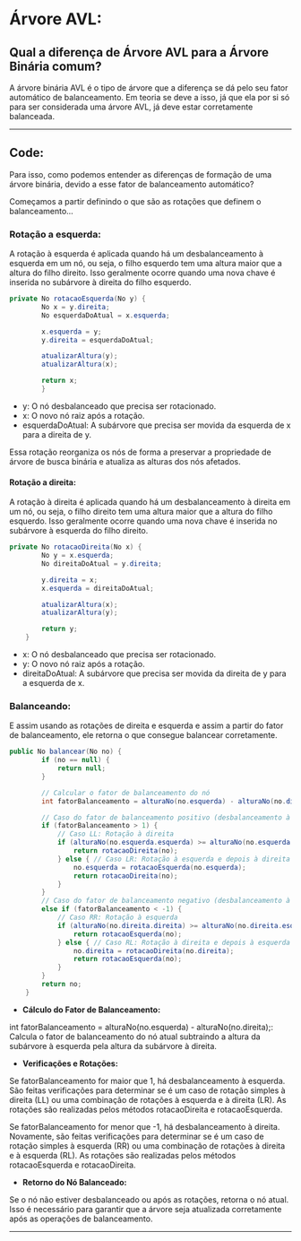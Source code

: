 # Árvore AVL:

## Qual a diferença de Árvore AVL para a Árvore Binária comum?

A árvore binária AVL é o tipo de árvore que a diferença se dá pelo seu fator automático de balanceamento.
Em teoria se deve a isso, já que ela por si só para ser considerada uma árvore AVL, já deve estar
corretamente balanceada.

---

## Code: 

Para isso, como podemos entender as diferenças de formação de uma árvore binária, devido
a esse fator de balanceamento automático?

Começamos a partir definindo o que são as rotações que definem o balanceamento...

### Rotação a esquerda: 

A rotação à esquerda é aplicada quando há um desbalanceamento à esquerda em um nó, ou seja, o filho esquerdo tem uma altura maior que a altura do filho direito. Isso geralmente ocorre quando uma nova chave é inserida no subárvore à direita do filho esquerdo.

````java
private No rotacaoEsquerda(No y) {
        No x = y.direita;
        No esquerdaDoAtual = x.esquerda;

        x.esquerda = y;
        y.direita = esquerdaDoAtual;

        atualizarAltura(y);
        atualizarAltura(x);

        return x;
        }

````

- y: O nó desbalanceado que precisa ser rotacionado.
- x: O novo nó raiz após a rotação.
- esquerdaDoAtual: A subárvore que precisa ser movida da esquerda de x para a direita de y.


Essa rotação reorganiza os nós de forma a preservar a propriedade de árvore de busca binária e atualiza as alturas dos nós afetados.

#### Rotação a direita:

A rotação à direita é aplicada quando há um desbalanceamento à direita em um nó, ou seja, o filho direito tem uma altura maior que a altura do filho esquerdo. Isso geralmente ocorre quando uma nova chave é inserida no subárvore à esquerda do filho direito.

````java
private No rotacaoDireita(No x) {
        No y = x.esquerda;
        No direitaDoAtual = y.direita;

        y.direita = x;
        x.esquerda = direitaDoAtual;

        atualizarAltura(x);
        atualizarAltura(y);

        return y;
    }
````

- x: O nó desbalanceado que precisa ser rotacionado.
- y: O novo nó raiz após a rotação.
- direitaDoAtual: A subárvore que precisa ser movida da direita de y para a esquerda de x.

### Balanceando:

E assim usando as rotações de direita e esquerda e assim a partir do fator de balanceamento, ele retorna
o que consegue balancear corretamente.

````java
public No balancear(No no) {
        if (no == null) {
            return null;
        }

        // Calcular o fator de balanceamento do nó
        int fatorBalanceamento = alturaNo(no.esquerda) - alturaNo(no.direita);

        // Caso do fator de balanceamento positivo (desbalanceamento à esquerda)
        if (fatorBalanceamento > 1) {
            // Caso LL: Rotação à direita
            if (alturaNo(no.esquerda.esquerda) >= alturaNo(no.esquerda.direita)) {
                return rotacaoDireita(no);
            } else { // Caso LR: Rotação à esquerda e depois à direita
                no.esquerda = rotacaoEsquerda(no.esquerda);
                return rotacaoDireita(no);
            }
        }
        // Caso do fator de balanceamento negativo (desbalanceamento à direita)
        else if (fatorBalanceamento < -1) {
            // Caso RR: Rotação à esquerda
            if (alturaNo(no.direita.direita) >= alturaNo(no.direita.esquerda)) {
                return rotacaoEsquerda(no);
            } else { // Caso RL: Rotação à direita e depois à esquerda
                no.direita = rotacaoDireita(no.direita);
                return rotacaoEsquerda(no);
            }
        }
        return no;
    }
````

- **Cálculo do Fator de Balanceamento:**

int fatorBalanceamento = alturaNo(no.esquerda) - alturaNo(no.direita);: Calcula o fator de balanceamento do nó atual subtraindo a altura da subárvore à esquerda pela altura da subárvore à direita.

- **Verificações e Rotações:**

Se fatorBalanceamento for maior que 1, há desbalanceamento à esquerda. São feitas verificações para determinar se é um caso de rotação simples à direita (LL) ou uma combinação de rotações à esquerda e à direita (LR). As rotações são realizadas pelos métodos rotacaoDireita e rotacaoEsquerda.

Se fatorBalanceamento for menor que -1, há desbalanceamento à direita. Novamente, são feitas verificações para determinar se é um caso de rotação simples à esquerda (RR) ou uma combinação de rotações à direita e à esquerda (RL). As rotações são realizadas pelos métodos rotacaoEsquerda e rotacaoDireita.

- **Retorno do Nó Balanceado:**

Se o nó não estiver desbalanceado ou após as rotações, retorna o nó atual. Isso é necessário para garantir que a árvore seja atualizada corretamente após as operações de balanceamento.


---
